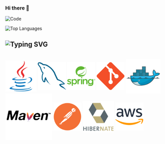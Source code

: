 ### Hi there 👋
![Code](https://res.cloudinary.com/superfolio/image/upload/v1620689979/68747470733a2f2f692e70696e696d672e636f6d2f6f726967696e616c732f63362f33332f63322f63363333633230656465383266306530636564376435373064626533613166332e676966_yjuh2s.gif)



<div align="left">
 <img src="https://github-readme-stats.vercel.app/api/top-langs/?username=arthurr-jpg&layout=compact&theme=blue-green" alt="Top Languages">
</div>

<h2 <a href="https://git.io/typing-svg"><img src="https://readme-typing-svg.demolab.com?font=Fira+Code&pause=1000&color=CCF817&random=false&width=500&height=40&lines=Skills." alt="Typing SVG" /></a></h2>
<div style="display: inline_block"><br>
  <img align="center" alt="Arthur-Java" height="100" width="100" src="https://raw.githubusercontent.com/devicons/devicon/master/icons/java/java-original.svg">
  <img align="center" alt="Arthur-MySQL" height="90" width="90" src="https://raw.githubusercontent.com/devicons/devicon/master/icons/mysql/mysql-original.svg">
  <img align="center" alt="Arthur-Spring" height="90" width="90" src="https://raw.githubusercontent.com/devicons/devicon/master/icons/spring/spring-original-wordmark.svg">
  <img align="center" alt="Arthur-Git" height="90" width="90" src="https://raw.githubusercontent.com/devicons/devicon/master/icons/git/git-original.svg">
  <img align="center" alt="Arthur-Git" height="110" width="110" src="https://raw.githubusercontent.com/devicons/devicon/master/icons/docker/docker-original.svg">
  <img align="center" alt="Arthur-Git" height="150" width="150" src="https://raw.githubusercontent.com/devicons/devicon/master/icons/maven/maven-original-wordmark.svg">
  <img align="center" alt="Arthur-Git" height="90" width="90" src="https://raw.githubusercontent.com/devicons/devicon/master/icons/postman/postman-original.svg">
   <img align="center" alt="Arthur-Git" height="100" width="100" src="https://raw.githubusercontent.com/devicons/devicon/master/icons/hibernate/hibernate-original-wordmark.svg">
   <img align="center" alt="Arthur-Git" height="90" width="90" src="https://raw.githubusercontent.com/devicons/devicon/master/icons/amazonwebservices/amazonwebservices-original-wordmark.svg">
</div>

